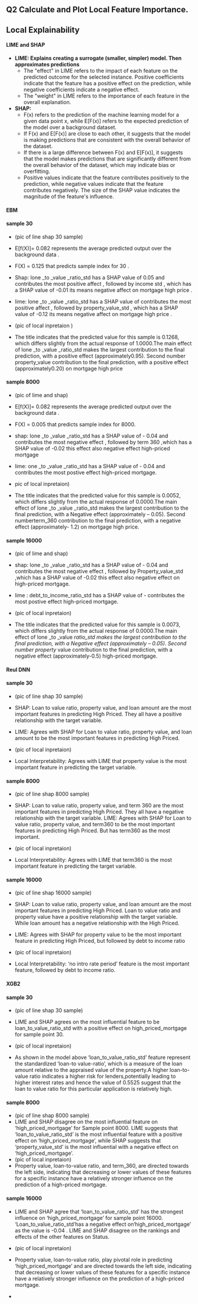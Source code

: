 ## Q2 Calculate and Plot Local Feature Importance.

## Local Explainability

#### LIME and SHAP

* **LIME: Explains creating a surrogate (smaller, simpler)  model. Then approximates predictions**
   * The "effect" in LIME refers to the impact of each feature on the predicted outcome for the selected instance. Positive coefficients indicate that the feature has a positive effect on the prediction, while negative coefficients indicate a negative effect.
   * The "weight" in LIME refers to the importance of each feature in the overall explanation.
* **SHAP:** 
   * F(x) refers to the prediction of the machine learning model for a given data point x, while E[F(x)] refers to the expected prediction of the model over a background dataset. 
   * If F(x) and E[F(x)] are close to each other, it suggests that the model is making predictions that are consistent with the overall behavior of the dataset. 
   * If there is a large difference between F(x) and E[F(x)], it suggests that the model makes predictions that are significantly different from the overall behavior of the dataset, which may indicate bias or overfitting.
   * Positive values indicate that the feature contributes positively to the prediction, while negative values indicate that the feature contributes negatively. The size of the SHAP value indicates the magnitude of the feature's influence.
   
#### EBM
#### sample 30

* (pic of line shap 30 sample) 
* E[f(X)]= 0.082 represents the average predicted output over the background data .
* F(X) = 0.125 that predicts sample index for 30 .

* Shap: lone _to _value _ratio_std  has a SHAP value of 0.05 and contributes the most positive affect , followed by income         std , which has a SHAP value of -0.01 its means negative affect on mortgage high price .
* lime: lone _to _value _ratio_std  has a SHAP value of contributes the most positive affect , followed by property_value_std ,   which has a SHAP value of -0.12 its means negative affect on mortgage high price .
 
* (pic of local inpretaion )
 
* The title indicates that the predicted value for this sample is 0.1268, which differs slightly from the actual response of       1.0000.The main effect of lone _to _value _ratio_std makes the largest contribution to the final prediction, with a positive     effect (approximately0.95). Second number property_value contribution to the final prediction, with a positive effect           (approximately0.20) on mortgage high price

#### sample 8000

* (pic of lime and shap)

* E[f(X)]= 0.082 represents the average predicted output over the background data .
* F(X) = 0.005  that predicts sample index for 8000.

* shap:  lone _to _value _ratio_std  has a SHAP value of - 0.04 and contributes the most negative effect , followed by term 360   ,which has a SHAP value of -0.02 this  effect also negative  effect high-priced mortgage
* lime:  one _to _value _ratio_std  has a SHAP value of - 0.04 and contributes the most postive effect high-priced mortgage.

 
 * pic of local inpretaion)
 * The title indicates that the predicted value for this sample is 0.0052, which differs slightly from the actual response of       0.0000.The main effect of lone _to _value _ratio_std makes the largest contribution to the final prediction, with a Negative     effect (approximately – 0.05).  Second numberterm_360 contribution to the final prediction, with a negative  effect             (approximately- 1.2) on mortgage high price.
 
 #### sample 16000
 
 * (pic of lime and shap)
 * shap: lone _to _value _ratio_std  has a SHAP value of - 0.04 and contributes the most negative effect , followed by              Property_value_std ,which has a SHAP value of -0.02 this  effect also negative  effect on high-priced mortgage.
 * lime : debt_to_income_ratio_std has a SHAP value of - contributes the most postive  effect high-priced mortgage.
 
* (pic of local inpretaion)

* The title indicates that the predicted value for this sample is 0.0073, which differs slightly from the actual response of       0.0000.The main effect of lone _to _value _ratio_std makes the largest contribution to the final prediction, with a Negative     effect (approximately – 0.05).  Second number property_ value  contribution to the final prediction, with a negative  effect     (approximately-0.5) high-priced mortgage.

#### Reul DNN
#### sample 30


* (pic of line shap 30 sample) 
* SHAP: Loan to value ratio, property value, and loan amount are the most important features in predicting High Priced. They all   have a positive relationship with the target variable.
* LIME: Agrees with SHAP for Loan to value ratio, property value, and loan amount to be the most important features in             predicting High Priced.

* (pic of local inpretaion)
* Local Interpretability: Agrees with LIME that property value is the most important feature in predicting the target variable.

#### sample 8000
* (pic of line shap 8000 sample) 
* SHAP: Loan to value ratio, property value, and term 360 are the most important features in predicting High Priced. They all     have a negative relationship with the target variable.
  LIME: Agrees with SHAP for Loan to value ratio, property value, and term360 to be the most important features in predicting     High Priced. But has term360 as the most important.
  
* (pic of local inpretaion)
* Local Interpretability: Agrees with LIME that term360 is the most important feature in predicting the target variable.


#### sample 16000
* (pic of line shap 16000 sample) 
* SHAP: Loan to value ratio, property value, and loan amount are the most important features in predicting High Priced. Loan to   value ratio and property value have a positive relationship with the target variable. While loan amount has a negative           relationship with the High Priced.
* LIME: Agrees with SHAP for property value to be the most important feature in predicting High Priced, but followed by debt to   income ratio

* (pic of local inpretaion)
* Local Interpretability: ‘no intro rate period’ feature is the most important feature, followed by debt to income ratio.

#### XGB2
#### sample 30
* (pic of line shap 30 sample)
* LIME and SHAP agrees on the most influential feature to be  loan_to_value_ratio_std with a positive effect on                   high_priced_mortgage for sample point 30.

* (pic of local inpretaion)
* As shown in the model above ‘loan_to_value_ratio_std’ feature represent the standardized ‘loan-to value-ratio’, which is a       measure of the loan amount relative to the appraised value of the property.A higher loan-to-value ratio indicates a higher       risk for lenders,potentially leading to higher interest rates and hence the value of 0.5525 suggest that the loan to value       ratio for this particular application is relatively high.

#### sample 8000
* (pic of line shap 8000 sample)
* LIME and SHAP disagree on the most influential feature on ‘high_priced_mortgage’ for Sample point 8000. LIME suggests that       ‘loan_to_value_ratio_std’ is the most influential feature with a positive  effect on ‘high_priced_mortgage’, while SHAP          suggests that ‘property_value_std’ is the most influential with a negative effect on ‘high_priced_mortgage’.
* (pic of local inpretaion)
* Property value, loan-to-value ratio, and term_360, are directed towards the left side, indicating that decreasing or lower       values of these features for a specific instance have a relatively stronger influence on the prediction of a high-priced         mortgage.

#### sample 16000
* LIME and SHAP agree that ‘loan_to_value_ratio_std’  has the strongest influence on ‘high_priced_mortgage’ for sample point       16000. ‘Loan_to_value_ratio_std’has a negative effect on‘high_priced_mortgage’ as the value is -0.04 . LIME and SHAP disagree   on the rankings and effects of the other features on Status.
* (pic of local inpretaion)
* Property value, loan-to-value ratio, play pivotal role in predicting ‘high_priced_mortgage’ and are directed towards the left   side, indicating that decreasing or lower values of these features for a specific instance have a relatively stronger           influence on the prediction of a high-priced mortgage.

 








  
  
 













*










   



